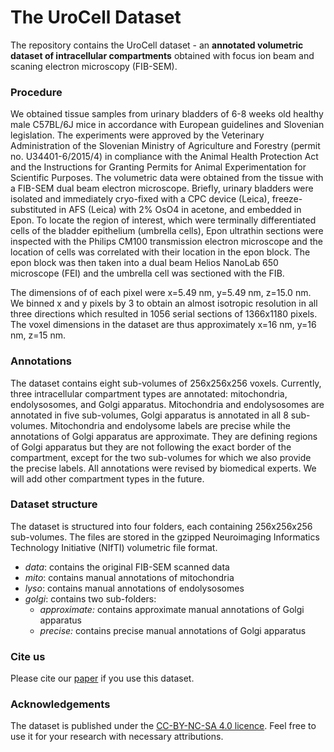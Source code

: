 # The UroCell Dataset
The repository contains the UroCell dataset - an **annotated volumetric dataset of intracellular compartments** obtained with focus ion beam and scaning electron microscopy (FIB-SEM). 

### Procedure
We obtained tissue samples from urinary bladders of 6-8 weeks old healthy male C57BL/6J mice in accordance with European guidelines and Slovenian legislation. The experiments were approved by the Veterinary Administration of the Slovenian Ministry of Agriculture and Forestry (permit no. U34401-6/2015/4) in compliance with the Animal Health Protection Act and the Instructions for Granting Permits for Animal Experimentation for Scientific Purposes. 
The volumetric data were obtained from the tissue with a FIB-SEM dual beam electron microscope. Briefly, urinary bladders were isolated and immediately cryo-fixed with a CPC device (Leica), freeze-substituted in AFS (Leica) with 2% OsO4 in acetone, and embedded in Epon. To locate the region of interest, which were terminally differentiated cells of the bladder epithelium (umbrella cells), Epon ultrathin sections were inspected with the Philips CM100 transmission electron microscope and the location of cells was correlated with their location in the epon block. The epon block was then taken into a dual beam Helios NanoLab 650 microscope (FEI) and the umbrella cell was sectioned with the FIB. 

The dimensions of of each pixel were x=5.49 nm, y=5.49 nm, z=15.0 nm. We binned x and y pixels by 3 to obtain an almost isotropic resolution in all three directions which resulted in 1056 serial sections of 1366x1180 pixels. The voxel dimensions in the dataset are thus approximately x=16 nm, y=16 nm, z=15 nm. 

### Annotations

The dataset contains eight sub-volumes of 256x256x256 voxels. Currently, three intracellular compartment types are annotated: mitochondria, endolysosomes, and Golgi apparatus. Mitochondria and endolysosomes are annotated in five sub-volumes, Golgi apparatus is annotated in all 8 sub-volumes. Mitochondria and endolysome labels are precise while the annotations of Golgi apparatus are approximate. They are defining regions of Golgi apparatus but they are not following the exact border of the compartment, except for the two sub-volumes for which we also provide the precise labels. All annotations were revised by biomedical experts. We will add other compartment types in the future.

### Dataset structure

The dataset is structured into four folders, each containing 256x256x256 sub-volumes. The files are stored in the gzipped Neuroimaging Informatics Technology Initiative (NIfTI) volumetric file format.

* *data*: contains the original FIB-SEM scanned data
* *mito*: contains manual annotations of mitochondria
* *lyso*: contains manual annotations of endolysosomes
* *golgi*: contains two sub-folders:
    * *approximate:* contains approximate manual annotations of Golgi apparatus
    * *precise:* contains precise manual annotations of Golgi apparatus

### Cite us
Please cite our [paper](https://doi.org/10.1016/j.compbiomed.2020.103693) if you use this dataset. 

### Acknowledgements
The dataset is published under the [CC-BY-NC-SA 4.0 licence](https://creativecommons.org/licenses/by-nc-sa/4.0/legalcode). Feel free to use it for your research with necessary attributions. 
